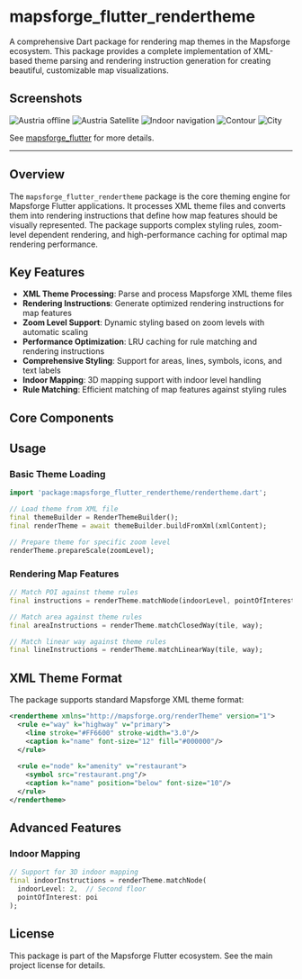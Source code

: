 # mapsforge_flutter_rendertheme

A comprehensive Dart package for rendering map themes in the Mapsforge ecosystem. This package provides a complete implementation of XML-based theme parsing and rendering instruction generation for creating beautiful, customizable map visualizations.

## Screenshots

![Austria offline](https://raw.githubusercontent.com/mikes222/mapsforge_flutter/master/doc/Screenshot_2021-11-30-13-30-30-638.jpeg)
![Austria Satellite](https://raw.githubusercontent.com/mikes222/mapsforge_flutter/master/doc/Screenshot_2021-11-30-13-30-50-948.jpeg)
![Indoor navigation](https://raw.githubusercontent.com/mikes222/mapsforge_flutter/master/doc/Screenshot_2021-11-30-13-31-25-355.jpeg)
![Contour](https://raw.githubusercontent.com/mikes222/mapsforge_flutter/master/doc/Screenshot_2021-11-30-13-34-11-891.jpeg)
![City](https://raw.githubusercontent.com/mikes222/mapsforge_flutter/master/doc/Screenshot_2021-11-30-13-36-05-612.jpeg)

See [mapsforge_flutter](https://pub.dev/packages/mapsforge_flutter) for more details.

----


## Overview

The `mapsforge_flutter_rendertheme` package is the core theming engine for Mapsforge Flutter applications. It processes XML theme files and converts them into rendering instructions that define how map features should be visually represented. The package supports complex styling rules, zoom-level dependent rendering, and high-performance caching for optimal map rendering performance.

## Key Features

- **XML Theme Processing**: Parse and process Mapsforge XML theme files
- **Rendering Instructions**: Generate optimized rendering instructions for map features
- **Zoom Level Support**: Dynamic styling based on zoom levels with automatic scaling
- **Performance Optimization**: LRU caching for rule matching and rendering instructions
- **Comprehensive Styling**: Support for areas, lines, symbols, icons, and text labels
- **Indoor Mapping**: 3D mapping support with indoor level handling
- **Rule Matching**: Efficient matching of map features against styling rules

## Core Components

## Usage

### Basic Theme Loading

```dart
import 'package:mapsforge_flutter_rendertheme/rendertheme.dart';

// Load theme from XML file
final themeBuilder = RenderThemeBuilder();
final renderTheme = await themeBuilder.buildFromXml(xmlContent);

// Prepare theme for specific zoom level
renderTheme.prepareScale(zoomLevel);
```

### Rendering Map Features

```dart
// Match POI against theme rules
final instructions = renderTheme.matchNode(indoorLevel, pointOfInterest);

// Match area against theme rules
final areaInstructions = renderTheme.matchClosedWay(tile, way);

// Match linear way against theme rules
final lineInstructions = renderTheme.matchLinearWay(tile, way);
```

## XML Theme Format

The package supports standard Mapsforge XML theme format:

```xml
<rendertheme xmlns="http://mapsforge.org/renderTheme" version="1">
  <rule e="way" k="highway" v="primary">
    <line stroke="#FF6600" stroke-width="3.0"/>
    <caption k="name" font-size="12" fill="#000000"/>
  </rule>
  
  <rule e="node" k="amenity" v="restaurant">
    <symbol src="restaurant.png"/>
    <caption k="name" position="below" font-size="10"/>
  </rule>
</rendertheme>
```

## Advanced Features

### Indoor Mapping
```dart
// Support for 3D indoor mapping
final indoorInstructions = renderTheme.matchNode(
  indoorLevel: 2,  // Second floor
  pointOfInterest: poi
);
```

## License

This package is part of the Mapsforge Flutter ecosystem. See the main project license for details.

